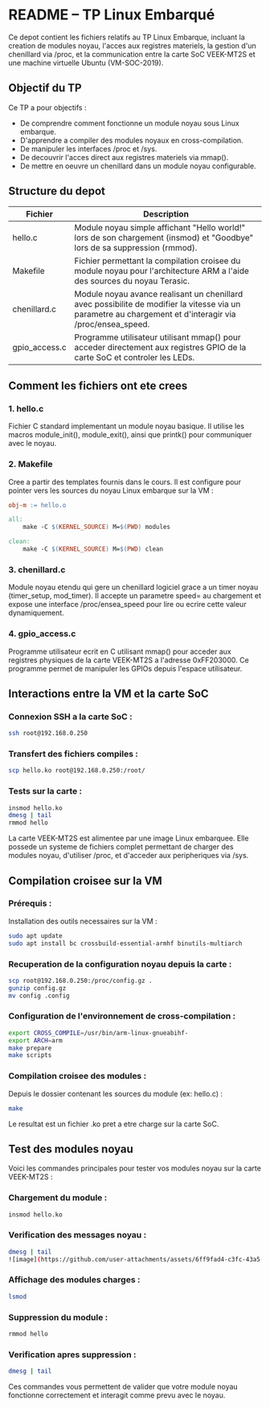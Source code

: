 # README – TP Linux Embarqué

Ce depot contient les fichiers relatifs au TP Linux Embarque, incluant la creation de modules noyau, l'acces aux registres materiels, la gestion d'un chenillard via /proc, et la communication entre la carte SoC VEEK-MT2S et une machine virtuelle Ubuntu (VM-SOC-2019).

## Objectif du TP

Ce TP a pour objectifs :
- De comprendre comment fonctionne un module noyau sous Linux embarque.
- D'apprendre a compiler des modules noyaux en cross-compilation.
- De manipuler les interfaces /proc et /sys.
- De decouvrir l'acces direct aux registres materiels via mmap().
- De mettre en oeuvre un chenillard dans un module noyau configurable.

## Structure du depot

| Fichier        | Description |
|----------------|-------------|
| hello.c        | Module noyau simple affichant "Hello world!" lors de son chargement (insmod) et "Goodbye" lors de sa suppression (rmmod). |
| Makefile       | Fichier permettant la compilation croisee du module noyau pour l'architecture ARM a l'aide des sources du noyau Terasic. |
| chenillard.c   | Module noyau avance realisant un chenillard avec possibilite de modifier la vitesse via un parametre au chargement et d'interagir via /proc/ensea_speed. |
| gpio_access.c  | Programme utilisateur utilisant mmap() pour acceder directement aux registres GPIO de la carte SoC et controler les LEDs. |

## Comment les fichiers ont ete crees

### 1. hello.c
Fichier C standard implementant un module noyau basique. Il utilise les macros module_init(), module_exit(), ainsi que printk() pour communiquer avec le noyau.

### 2. Makefile
Cree a partir des templates fournis dans le cours. Il est configure pour pointer vers les sources du noyau Linux embarque sur la VM :

```makefile
obj-m := hello.o

all:
    make -C $(KERNEL_SOURCE) M=$(PWD) modules

clean:
    make -C $(KERNEL_SOURCE) M=$(PWD) clean
```

### 3. chenillard.c
Module noyau etendu qui gere un chenillard logiciel grace a un timer noyau (timer_setup, mod_timer). Il accepte un parametre speed= au chargement et expose une interface /proc/ensea_speed pour lire ou ecrire cette valeur dynamiquement.

### 4. gpio_access.c
Programme utilisateur ecrit en C utilisant mmap() pour acceder aux registres physiques de la carte VEEK-MT2S a l'adresse 0xFF203000. Ce programme permet de manipuler les GPIOs depuis l'espace utilisateur.

## Interactions entre la VM et la carte SoC

### Connexion SSH a la carte SoC :
```bash
ssh root@192.168.0.250
```

### Transfert des fichiers compiles :
```bash
scp hello.ko root@192.168.0.250:/root/
```

### Tests sur la carte :
```bash
insmod hello.ko
dmesg | tail
rmmod hello
```

La carte VEEK-MT2S est alimentee par une image Linux embarquee. Elle possede un systeme de fichiers complet permettant de charger des modules noyau, d'utiliser /proc, et d'acceder aux peripheriques via /sys.

## Compilation croisee sur la VM

### Prérequis :
Installation des outils necessaires sur la VM :
```bash
sudo apt update
sudo apt install bc crossbuild-essential-armhf binutils-multiarch
```

### Recuperation de la configuration noyau depuis la carte :
```bash
scp root@192.168.0.250:/proc/config.gz .
gunzip config.gz
mv config .config
```

### Configuration de l'environnement de cross-compilation :
```bash
export CROSS_COMPILE=/usr/bin/arm-linux-gnueabihf-
export ARCH=arm
make prepare
make scripts
```

### Compilation croisee des modules :
Depuis le dossier contenant les sources du module (ex: hello.c) :
```bash
make
```

Le resultat est un fichier .ko pret a etre charge sur la carte SoC.

## Test des modules noyau

Voici les commandes principales pour tester vos modules noyau sur la carte VEEK-MT2S :

### Chargement du module :
```bash
insmod hello.ko
```

### Verification des messages noyau :
```bash
dmesg | tail
![image](https://github.com/user-attachments/assets/6ff9fad4-c3fc-43a5-9ab1-8422d0d409b5)


```

### Affichage des modules charges :
```bash
lsmod
```

### Suppression du module :
```bash
rmmod hello
```

### Verification apres suppression :
```bash
dmesg | tail
```

Ces commandes vous permettent de valider que votre module noyau fonctionne correctement et interagit comme prevu avec le noyau.
